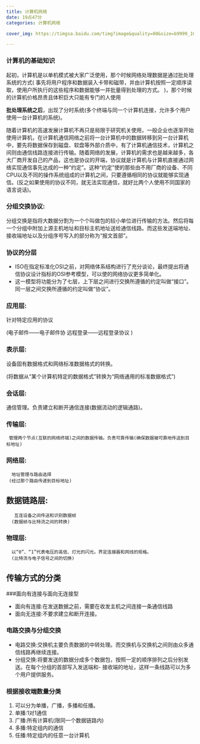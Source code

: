 ```yaml
---
title: 计算机网络
date: 19点47分
categories: 计算机网络

cover_img: https://timgsa.baidu.com/timg?image&quality=80&size=b9999_10000&sec=1548855520&di=5ce5a70a0f840aa4552e83516e383680&imgtype=jpg&er=1&src=http%3A%2F%2Fpic1.win4000.com%2Fwallpaper%2F2018-06-13%2F5b20b98a1678d.jpg

---
```

### 计算机的基础知识
起初，计算机是以单机模式被大家广泛使用，那个时候网络处理数据是通过批处理系统的方式( 事先将用户程序和数据装入卡带和磁带，并由计算机按照一定顺序读取，使用户所执行的这些程序和数据能够一并批量得到处理的方式。 )，那个时候的计算机价格昂贵且体积巨大只能有专门的人使用

**批处理系统之后**，出现了分时系统(多个终端与同一个计算机连接，允许多个用户使用一台计算机的系统)。

随着计算机的高速发展计算机不再只是局限于研究机关使用，一般企业也逐渐开始使用计算机，在计算机通信网络之前将一台计算机中的数据转移到另一台计算机中，要先将数据保存到磁盘、软盘等外部介质中，有了计算机通信技术，计算机之间则由通信线路连接进行传输。随着网络的发展，计算机的需求也是越来越多，各大厂商开发自己的产品，这也是协议的开端，协议就是计算机与计算机直接通过网络实现通信事先达成的一种“约定”。这种“约定”使的那些由不用厂商的设备、不同CPU以及不同的操作系统组成的计算机之间，只要遵循相同的协议就能够实现通信。(反之如果使用的协议不同，就无法实现通信，就好比两个人使用不同国家的语言说话)。


### 分组交换协议:

分组交换是指将大数据分割为一个个叫做包的较小单位进行传输的方法。然后将每一个分组中附加上源主机地址和目标主机地址送给通信线路。而这些发送端地址、接收端地址以及分组序号写入的部分称为“报文首部”。

### 协议的分层

- ISO在指定标准化OSI之前，对网络体系结构进行了充分谈论，最终提出将通信协议设计指标的OSI参考模型，可以使的网络协议更多简单化。
- 这一模型将功能分为了七层，上下层之间进行交换所遵循的约定叫做“接口”。同一层之间交换所遵循的约定叫做“协议”。

### 应用层:

针对特定应用的协议

(电子邮件——电子邮件协
      远程登录——远程登录协议
    )

### 表示层:
设备固有数据格式和网络标准数据格式的转换。

(将数据从“某个计算机特定的数据格式”转换为“网络通用的标准数据格式”)

### 会话层:

 通信管理。负责建立和断开通信连接(数据流动的逻辑通路)。

### 传输层:
     管理两个节点(互联的网络终端)之间的数据传输。负责可靠传输(确保数据被可靠地传送到目标地址)

### 网络层:
      地址管理与路由选择
     (经过那个路由传递到目标地址)

## 数据链路层:
       互连设备之间传送和识别数据帧
      (数据帧与比特流之间的转换)
### 物理层:
      以“0”、“1”代表电压的高低、灯光的闪光。界定连接器和网线的规格。
      (比特流与电子信号之间的切换)

## 传输方式的分类

###面向有连接与面向无连接型

- 面向有连接:在发送数据之前，需要在收发主机之间连接一条通信线路
- 面向无连接:不要求建立和断开连接。

### 电路交换与分组交换

- 电路交换:交换机主要负责数据的中转处理。而交换机与交换机之间则由众多通信线路再继续连接。
- 分组交换:将要发送的数据分成多个数据包，按照一定的顺序排列之后分别发送。在每个分组的首部写入发送端和- 接收端的地址，这样一条线路可以为多个用户提供服务。

### 根据接收端数量分类

   1. 可以分为单播，广播，多播和任播。
   2. 单播:1对1通信
   3. 广播:所有计算机(限同一个数据链路内)
   4. 多播:特定组内的通信
   5. 任播:特定组内的任意一台计算机